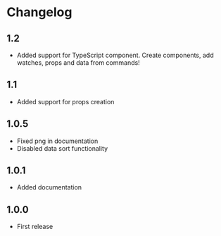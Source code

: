 # Changelog

## 1.2
- Added support for TypeScript component. Create components, add watches, props and data from commands!

## 1.1
- Added support for props creation

## 1.0.5
- Fixed png in documentation
- Disabled data sort functionality

## 1.0.1
- Added documentation

## 1.0.0
- First release